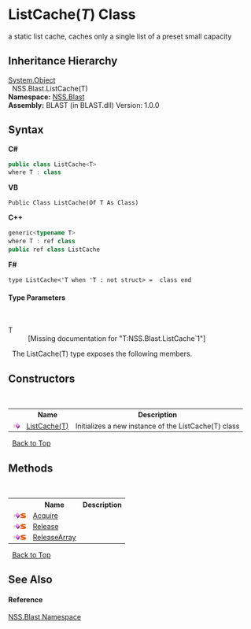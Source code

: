 # ListCache(*T*) Class
 

a static list cache, caches only a single list of a preset small capacity


## Inheritance Hierarchy
<a href="https://docs.microsoft.com/dotnet/api/system.object" target="_blank" rel="noopener noreferrer">System.Object</a><br />&nbsp;&nbsp;NSS.Blast.ListCache(T)<br />
**Namespace:**&nbsp;<a href="88b55311-4a89-0894-e27a-e157e443c7f7">NSS.Blast</a><br />**Assembly:**&nbsp;BLAST (in BLAST.dll) Version: 1.0.0

## Syntax

**C#**<br />
``` C#
public class ListCache<T>
where T : class

```

**VB**<br />
``` VB
Public Class ListCache(Of T As Class)
```

**C++**<br />
``` C++
generic<typename T>
where T : ref class
public ref class ListCache
```

**F#**<br />
``` F#
type ListCache<'T when 'T : not struct> =  class end
```


#### Type Parameters
&nbsp;<dl><dt>T</dt><dd>\[Missing <typeparam name="T"/> documentation for "T:NSS.Blast.ListCache`1"\]</dd></dl>&nbsp;
The ListCache(T) type exposes the following members.


## Constructors
&nbsp;<table><tr><th></th><th>Name</th><th>Description</th></tr><tr><td>![Public method](media/pubmethod.gif "Public method")</td><td><a href="31d63745-6c10-ce77-c713-bb678b229052">ListCache(T)</a></td><td>
Initializes a new instance of the ListCache(T) class</td></tr></table>&nbsp;
<a href="#listcache(*t*)-class">Back to Top</a>

## Methods
&nbsp;<table><tr><th></th><th>Name</th><th>Description</th></tr><tr><td>![Public method](media/pubmethod.gif "Public method")![Static member](media/static.gif "Static member")</td><td><a href="0aac9508-82fb-53e9-3262-37eec6baa317">Acquire</a></td><td></td></tr><tr><td>![Public method](media/pubmethod.gif "Public method")![Static member](media/static.gif "Static member")</td><td><a href="7372b05e-fdb8-20de-35cc-7f3bc6d51305">Release</a></td><td></td></tr><tr><td>![Public method](media/pubmethod.gif "Public method")![Static member](media/static.gif "Static member")</td><td><a href="705f4218-c74e-2412-749d-e0d238262d55">ReleaseArray</a></td><td></td></tr></table>&nbsp;
<a href="#listcache(*t*)-class">Back to Top</a>

## See Also


#### Reference
<a href="88b55311-4a89-0894-e27a-e157e443c7f7">NSS.Blast Namespace</a><br />